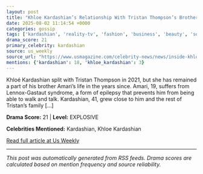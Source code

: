 ```yaml
---
layout: post
title: "Khloe Kardashian’s Relationship With Tristan Thompson’s Brother Amari"
date: 2025-08-02 11:14:54 +0000
categories: gossip
tags: ['kardashian', 'reality-tv', 'fashion', 'business', 'beauty', 'source-us_weekly', 'drama-explosive']
drama_score: 21
primary_celebrity: kardashian
source: us_weekly
source_url: "https://www.usmagazine.com/celebrity-news/news/inside-khloe-kardashians-relationship-with-tristan-thompsons-brother-amari/"
mentions: {'kardashian': 18, 'khloe_kardashian': 3}
---
```


Khloé Kardashian split with Tristan Thompson in 2021, but she has remained a part of his brother Amari’s life in the years since. Amari, 19, suffers from Lennox-Gastaut syndrome, a form of epilepsy that prevents him from being able to walk and talk. Kardashian, 41, grew close to him and the rest of Tristan’s family [&#8230;]

**Drama Score:** 21 | **Level:** EXPLOSIVE

**Celebrities Mentioned:** Kardashian, Khloe Kardashian

[Read full article at Us Weekly](https://www.usmagazine.com/celebrity-news/news/inside-khloe-kardashians-relationship-with-tristan-thompsons-brother-amari/)

---
*This post was automatically generated from RSS feeds. Drama scores are calculated based on mention frequency and source reliability.*
